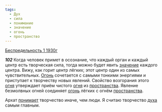 ```yaml
---
tags:
  - Дух
  - сила
  - понимание
  - значение
  - огонь
  - пространство
---
```


[Беспредельность 1 1930г](https://127.0.0.1:4002/agni/1930)

___102___
Когда человек примет в осознание, что каждый орган и каждый центр есть творческая сила, тогда можно будет явить [значение](../../../tags/#значение) каждого центра. Вижу, как горит центр лёгких; этот центр один из самых чувствительных. [Огонь](../../../tags/#[огонь](../../../tags/#огонь)) сочетается с самыми тонкими энергиями и приступает к творчеству новых явлений. Свойство возгорания этого [огня](../../../tags/#[огонь](../../../tags/#огонь)) утверждает приём чистого [огня](../../../tags/#[огонь](../../../tags/#огонь)) из [пространства](../../../tags/#пространство). Явление безмолвных огней соединяет [огонь](../../../tags/#огонь) лёгких с огнём [пространства](../../../tags/#пространство).   

Архат [понимает](../../../tags/#понимание) творчество иначе, чем люди. Я считаю творчество [духа](../../../tags/#Дух) самым главным.